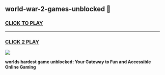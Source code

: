 
## world-war-2-games-unblocked 👋
<h3>
<a href="https://premium.freeplayer.one?title=world-war-2-games-unblocked&ref=14F">CLICK TO PLAY</a></h3>
<hr>

<h3>
<a href="https://premium.freeplayer.one?title=world-war-2-games-unblocked&ref=14F">CLICK 2 PLAY</a>
  
</h3>

<a href="https://premium.freeplayer.one?title=world-war-2-games-unblocked&ref=12F/"><img src="https://clearcache.store/games.png"></a>


**worlds hardest game unblocked: Your Gateway to Fun and Accessible Online Gaming**
